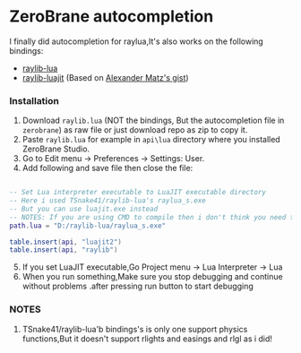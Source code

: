 # ZeroBrane autocompletion

I finally did autocompletion for raylua,It's also works on the following bindings:

- [raylib-lua](https://github.com/TSnake41/raylib-lua)
- [raylib-luajit](https://github.com/darltrash/raylib-luajit) (Based on [Alexander Matz's gist](https://gist.github.com/alexander-matz/f8ee4eb9fdf676203d70c1e5e329a6ec))

### Installation

1. Download `raylib.lua` (NOT the bindings, But the autocompletion file in `zerobrane`) as raw file or just download repo as zip to copy it.
2. Paste `raylib.lua` for example in `api\lua` directory where you installed ZeroBrane Studio.
3. Go to Edit menu -> Preferences -> Settings: User.
4. Add following and save file then close the file:

```lua

-- Set Lua interpreter executable to LuaJIT executable directory
-- Here i used TSnake41/raylib-lua's raylua_s.exe
-- But you can use luajit.exe instead
-- NOTES: If you are using CMD to compile then i don't think you need to do this
path.lua = "D:/raylib-lua/raylua_s.exe"

table.insert(api, "luajit2")
table.insert(api, "raylib")
```

5. If you set LuaJIT executable,Go Project menu -> Lua Interpreter -> Lua
6. When you run something,Make sure you stop debugging and continue without problems .after pressing run button to start debugging

### NOTES

1. TSnake41/raylib-lua'b bindings's is only one support physics functions,But it doesn't support rlights and easings and rlgl as i did!